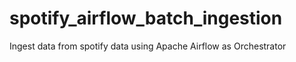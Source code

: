 # spotify_airflow_batch_ingestion
Ingest data from spotify data using Apache Airflow as Orchestrator
